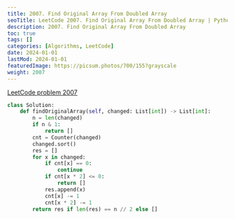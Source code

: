 ```yaml
---
title: 2007. Find Original Array From Doubled Array
seoTitle: LeetCode 2007. Find Original Array From Doubled Array | Python solution and explanation
description: 2007. Find Original Array From Doubled Array
toc: true
tags: []
categories: [Algorithms, LeetCode]
date: 2024-01-01
lastMod: 2024-01-01
featuredImage: https://picsum.photos/700/155?grayscale
weight: 2007
---
```


[LeetCode problem 2007](https://leetcode.com/problems/find-original-array-from-doubled-array/)

```python
class Solution:
    def findOriginalArray(self, changed: List[int]) -> List[int]:
        n = len(changed)
        if n & 1:
            return []
        cnt = Counter(changed)
        changed.sort()
        res = []
        for x in changed:
            if cnt[x] == 0:
                continue
            if cnt[x * 2] <= 0:
                return []
            res.append(x)
            cnt[x] -= 1
            cnt[x * 2] -= 1
        return res if len(res) == n // 2 else []

```
